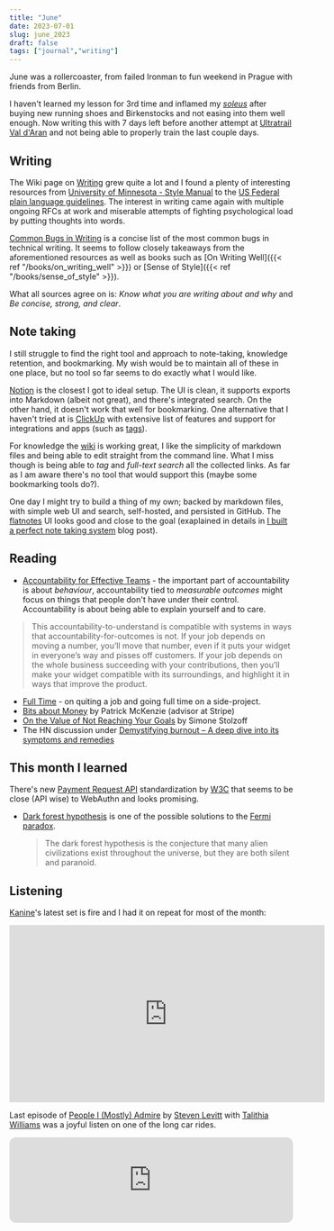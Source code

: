 ```yaml
---
title: "June"
date: 2023-07-01
slug: june_2023
draft: false
tags: ["journal","writing"]
---
```


June was a rollercoaster, from failed Ironman to fun weekend in Prague with friends from Berlin.

I haven't learned my lesson for 3rd time and inflamed my [_soleus_](https://en.wikipedia.org/wiki/Soleus_muscle) after buying new running shoes and Birkenstocks and not easing into them well enough. Now writing this with 7 days left before another attempt at [Ultratrail Val d'Aran](https://valdaran.utmb.world) and not being able to properly train the last couple days.

## Writing

The Wiki page on [Writing](https://wiki.dzx.cz/language/writing) grew quite a lot and I found a plenty of interesting resources from [University of Minnesota - Style Manual](https://web.archive.org/web/20100317141605/http://www1.umn.edu/urelate/style/language-usage.html) to the [US Federal plain language guidelines](https://www.plainlanguage.gov). The interest in writing came again with multiple ongoing RFCs at work and miserable attempts of fighting psychological load by putting thoughts into words.

[Common Bugs in Writing](https://www.cs.columbia.edu/~hgs/etc/writing-bugs.html) is a concise list of the most common bugs in technical writing. It seems to follow closely takeaways from the aforementioned resources as well as books such as [On Writing Well]({{< ref "/books/on_writing_well" >}}) or [Sense of Style]({{< ref "/books/sense_of_style" >}}).

What all sources agree on is: _Know what you are writing about and why_ and _Be concise, strong, and clear_.

## Note taking

I still struggle to find the right tool and approach to note-taking, knowledge retention, and bookmarking. My wish would be to maintain all of these in one place, but no tool so far seems to do exactly what I would like.

[Notion](https://www.notion.so/) is the closest I got to ideal setup. The UI is clean, it supports exports into Markdown (albeit not great), and there's integrated search. On the other hand, it doesn't work that well for bookmarking. One alternative that I haven't tried at is [ClickUp](https://clickup.com/) with extensive list of features and support for integrations and apps (such as [tags](https://help.clickup.com/hc/en-us/articles/6304056754583-Tags-overview)).

For knowledge the [wiki](https://github.com/matoous/wiki) is working great, I like the simplicity of markdown files and being able to edit straight from the command line. What I miss though is being able to _tag_ and _full-text search_ all the collected links. As far as I am aware there's no tool that would support this (maybe some bookmarking tools do?).

One day I might try to build a thing of my own; backed by markdown files, with simple web UI and search, self-hosted, and persisted in GitHub. The [flatnotes](https://github.com/dullage/flatnotes) UI looks good and close to the goal (exaplained in details in [I built a perfect note taking system](https://thesloth.me/posts/6/) blog post).

## Reading

- [Accountability for Effective Teams](https://jessitron.com/2023/06/21/accountability-for-effective-teams/) - the important part of accountability is about _behaviour_, accountability tied to _measurable outcomes_ might focus on things that people don't have under their control. Accountability is about being able to explain yourself and to care.

> This accountability-to-understand is compatible with systems in ways that accountability-for-outcomes is not. If your job depends on moving a number, you’ll move that number, even if it puts your widget in everyone’s way and pisses off customers. If your job depends on the whole business succeeding with your contributions, then you’ll make your widget compatible with its surroundings, and highlight it in ways that improve the product.

- [Full Time](https://www.marginalia.nu/log/83_full_time/) - on quiting a job and going full time on a side-project.
- [Bits about Money](https://www.bitsaboutmoney.com) by Patrick McKenzie (advisor at Stripe)
- [On the Value of Not Reaching Your Goals](https://every.to/p/on-the-value-of-not-reaching-your-goals) by Simone Stolzoff
- The HN discussion under [Demystifying burnout – A deep dive into its symptoms and remedies](https://news.ycombinator.com/item?id=36481404)

## This month I learned

There's new [Payment Request API](https://www.w3.org/TR/payment-request/) standardization by [W3C](https://w3c.github.io/) that seems to be close (API wise) to WebAuthn and looks promising.

- [Dark forest hypothesis](https://en.wikipedia.org/wiki/Dark_forest_hypothesis) is one of the possible solutions to the [Fermi paradox](https://en.wikipedia.org/wiki/Fermi_paradox).
  > The dark forest hypothesis is the conjecture that many alien civilizations exist throughout the universe, but they are both silent and paranoid.

## Listening

[Kanine](https://www.djkanine.com/)'s latest set is fire and I had it on repeat for most of the month:

<iframe width="560" height="315" src="https://www.youtube-nocookie.com/embed/SA_8Pcojq9A" title="YouTube video player" frameborder="0" allow="accelerometer; autoplay; clipboard-write; encrypted-media; gyroscope; picture-in-picture; web-share" allowfullscreen></iframe>

Last episode of [People I (Mostly) Admire](https://freakonomics.com/series/people-i-mostly-admire/) by [Steven Levitt](https://en.wikipedia.org/wiki/Steven_Levitt) with [Talithia Williams](https://en.wikipedia.org/wiki/Talithia_Williams) was a joyful listen on one of the long car rides.

<iframe style="border-radius:12px" src="https://open.spotify.com/embed/episode/6ss43mNvK75hpVnVGRKh8u?utm_source=generator&theme=0" width="100%" height="152" frameBorder="0" allowfullscreen="" allow="autoplay; clipboard-write; encrypted-media; fullscreen; picture-in-picture" loading="lazy"></iframe>

